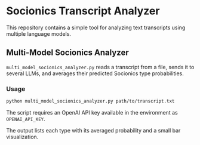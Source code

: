 # Socionics Transcript Analyzer

This repository contains a simple tool for analyzing text transcripts using multiple language models.

## Multi-Model Socionics Analyzer

`multi_model_socionics_analyzer.py` reads a transcript from a file, sends it to several LLMs, and averages their predicted Socionics type probabilities.

### Usage

```bash
python multi_model_socionics_analyzer.py path/to/transcript.txt
```

The script requires an OpenAI API key available in the environment as `OPENAI_API_KEY`.

The output lists each type with its averaged probability and a small bar visualization.
